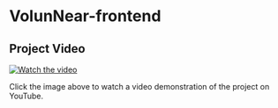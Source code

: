 # VolunNear-frontend

## Project Video

[![Watch the video](https://img.youtube.com/vi/7ofREXKSmn8/maxresdefault.jpg)](https://www.youtube.com/watch?v=7ofREXKSmn8)

Click the image above to watch a video demonstration of the project on YouTube.
